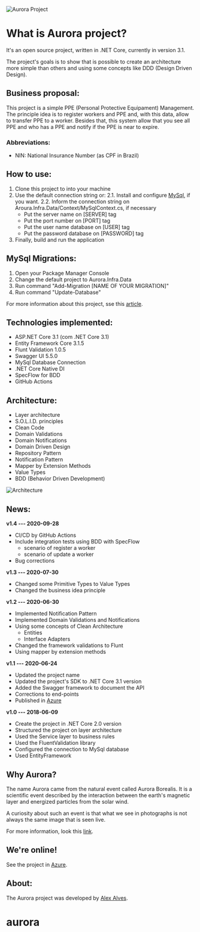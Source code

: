 ![Aurora Project](https://repository-images.githubusercontent.com/128673011/f6ebdd80-b6da-11ea-94bb-9d141944b257)

# What is Aurora project?
It's an open source project, written in .NET Core, currently in version 3.1.

The project's goals is to show that is possible to create an architecture more simple than others and using some concepts like DDD (Design Driven Design).

## Business proposal:
This project is a simple PPE (Personal Protective Equipament) Management. The principle idea is to register workers and PPE and, with this data, allow to transfer PPE to a worker.
Besides that, this system allow that you see all PPE and who has a PPE and notify if the PPE is near to expire.

### Abbreviations:
* NIN: National Insurance Number (as CPF in Brazil)

## How to use:
1. Clone this project to into your machine
2. Use the default connection string or:
    2.1. Install and configure [MySql](https://dev.mysql.com/downloads/mysql/), if you want.
    2.2. Inform the connection string on Aroura.Infra.Data/Context/MySqlContext.cs, if necessary
    * Put the server name on [SERVER] tag
    * Put the port number on [PORT] tag
    * Put the user name database on [USER] tag
    * Put the password database on [PASSWORD] tag
4. Finally, build and run the application

## MySql Migrations:
1. Open your Package Manager Console
2. Change the default project to Aurora.Infra.Data
3. Run command "Add-Migration [NAME OF YOUR MIGRATION]"
4. Run command "Update-Database"

For more information about this project, sse this [article](https://medium.com/@alexalves_85598/criando-uma-api-em-net-core-baseado-na-arquitetura-ddd-2c6a409c686).

## Technologies implemented:
* ASP.NET Core 3.1 (com .NET Core 3.1)
* Entity Framework Core 3.1.5
* Flunt Validation 1.0.5
* Swagger UI 5.5.0
* MySql Database Connection
* .NET Core Native DI
* SpecFlow for BDD
* GitHub Actions

## Architecture:
* Layer architecture
* S.O.L.I.D. principles
* Clean Code
* Domain Validations
* Domain Notifications
* Domain Driven Design
* Repository Pattern
* Notification Pattern
* Mapper by Extension Methods
* Value Types
* BDD (Behavior Driven Development)

![Architecture](https://miro.medium.com/max/962/1*qpHCIA7RDfW89KtSUXGJog.png)

## News:
**v1.4 --- 2020-09-28**
* CI/CD by GitHub Actions
* Include integration tests using BDD with SpecFlow
    * scenario of register a worker
    * scenario of update a worker
* Bug corrections

**v1.3 --- 2020-07-30**
* Changed some Primitive Types to Value Types
* Changed the business idea principle

**v1.2 --- 2020-06-30**
* Implemented Notification Pattern
* Implemented Domain Validations and Notifications
* Using some concepts of Clean Architecture
    * Entities
    * Interface Adapters
* Changed the framework validations to Flunt
* Using mapper by extension methods

**v1.1 --- 2020-06-24**
* Updated the project name
* Updated the project's SDK to .NET Core 3.1 version
* Added the Swagger framework to document the API
* Corrections to end-points
* Published in [Azure](http://aurora-project.azurewebsites.net/swagger/index.html)

**v1.0 --- 2018-06-09**
* Create the project in .NET Core 2.0 version
* Structured the project on layer architecture 
* Used the Service layer to business rules
* Used the FluentValidation library
* Configured the connection to MySql database
* Used EntityFramework

## Why Aurora?
The name Aurora came from the natural event called Aurora Borealis. It is a scientific event described by the interaction between the earth's magnetic layer and energized particles from the solar wind.

A curiosity about such an event is that what we see in photographs is not always the same image that is seen live.

For more information, look this [link](https://www.hipercultura.com/fenomenos-naturais/).

## We're online!
See the project in [Azure](http://aurora-project.azurewebsites.net/swagger/index.html).

## About:
The Aurora project was developed by [Alex Alves](https://www.linkedin.com/in/alexalvess/).
# aurora
